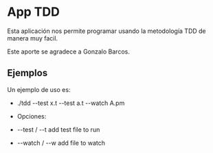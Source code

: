  App TDD
==========

Esta aplicación nos permite programar usando la metodología TDD de manera muy facil.

Este aporte se agradece a Gonzalo Barcos.

Ejemplos
--------

Un ejemplo de uso es:
+ ./tdd --test x.t --test a.t --watch A.pm

+ Opciones:
+ --test / --t add test file to run
+ --watch / --w add file to watch
